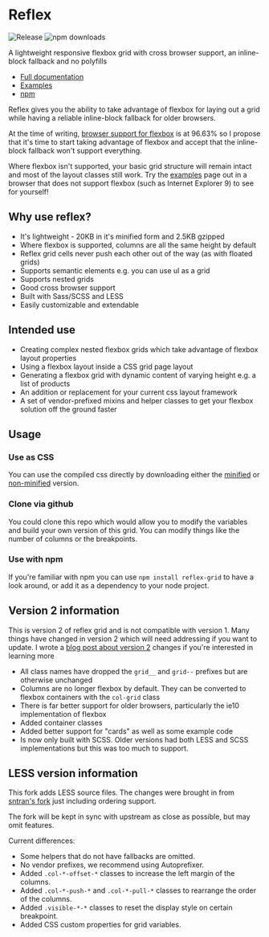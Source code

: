 # Reflex

![Release](https://img.shields.io/npm/v/reflex-grid.svg)
![npm downloads](https://img.shields.io/npm/dm/reflex-grid.svg)

A lightweight responsive flexbox grid with cross browser support, an inline-block fallback and no polyfills

- [Full documentation](http://reflexgrid.com)
- [Examples](http://reflexgrid.com/docs/examples.html)
- [npm](https://www.npmjs.com/package/reflex-grid)

Reflex gives you the ability to take advantage of flexbox for laying out a grid while having a reliable inline-block fallback for older browsers.

At the time of writing, [browser support for flexbox](http://caniuse.com/#search=flex) is at 96.63% so I propose that it's time to start taking advantage of flexbox and accept that the inline-block fallback won't support everything.

Where flexbox isn't supported, your basic grid structure will remain intact and most of the layout classes still work. Try the [examples](http://reflexgrid.com/docs/examples.html) page out in a browser that does not support flexbox (such as Internet Explorer 9) to see for yourself!

## Why use reflex?

- It's lightweight - 20KB in it's minified form and 2.5KB gzipped
- Where flexbox is supported, columns are all the same height by default
- Reflex grid cells never push each other out of the way (as with floated grids)
- Supports semantic elements e.g. you can use ul as a grid
- Supports nested grids
- Good cross browser support
- Built with Sass/SCSS and LESS
- Easily customizable and extendable

## Intended use

- Creating complex nested flexbox grids which take advantage of flexbox layout properties
- Using a flexbox layout inside a CSS grid page layout
- Generating a flexbox grid with dynamic content of varying height e.g. a list of products
- An addition or replacement for your current css layout framework
- A set of vendor-prefixed mixins and helper classes to get your flexbox solution off the ground faster

## Usage

### Use as CSS

You can use the compiled css directly by downloading either the [minified](https://raw.githubusercontent.com/leejordan/reflex/master/css/reflex.min.css) or [non-minified](https://raw.githubusercontent.com/leejordan/reflex/master/css/reflex.css) version.

### Clone via github

You could clone this repo which would allow you to modify the variables and build your own version of this grid. You can modify things like the number of columns or the breakpoints.

### Use with npm

If you're familiar with npm you can use `npm install reflex-grid` to have a look around, or add it as a dependency to your node project.

## Version 2 information

This is version 2 of reflex grid and is not compatible with version 1. Many things have changed in version 2 which will need addressing if you want to update. I wrote a [blog post about version 2](http://lendmeyourear.net/reflex-grid-version-2.html) changes if you're interested in learning more

- All class names have dropped the `grid__` and `grid--` prefixes but are otherwise unchanged
- Columns are no longer flexbox by default. They can be converted to flexbox containers with the `col-grid` class
- There is far better support for older browsers, particularly the ie10 implementation of flexbox
- Added container classes
- Added better support for "cards" as well as some example code
- Is now only built with SCSS. Older versions had both LESS and SCSS implementations but this was too much to support.

## LESS version information

This fork adds LESS source files.  The changes were brought in from [sntran's fork](https://github.com/sntran/reflex) just including ordering support.

The fork will be kept in sync with upstream as close as possible, but may omit features.

Current differences:

- Some helpers that do not have fallbacks are omitted.
- No vendor prefixes, we recommend using Autoprefixer.
- Added `.col-*-offset-*` classes to increase the left margin of the columns.
- Added `.col-*-push-*` and `.col-*-pull-*` classes to rearrange the order of the columns.
- Added `.visible-*-*` classes to reset the display style on certain breakpoint.
- Added CSS custom properties for grid variables.
